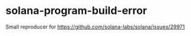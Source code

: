 # solana-program-build-error
Small reproducer for https://github.com/solana-labs/solana/issues/29971
